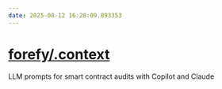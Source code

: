 ```yaml
---
date: 2025-08-12 16:28:09.893353
---
```


# [forefy/.context](https://github.com/forefy/.context)

LLM prompts for smart contract audits with Copilot and Claude
